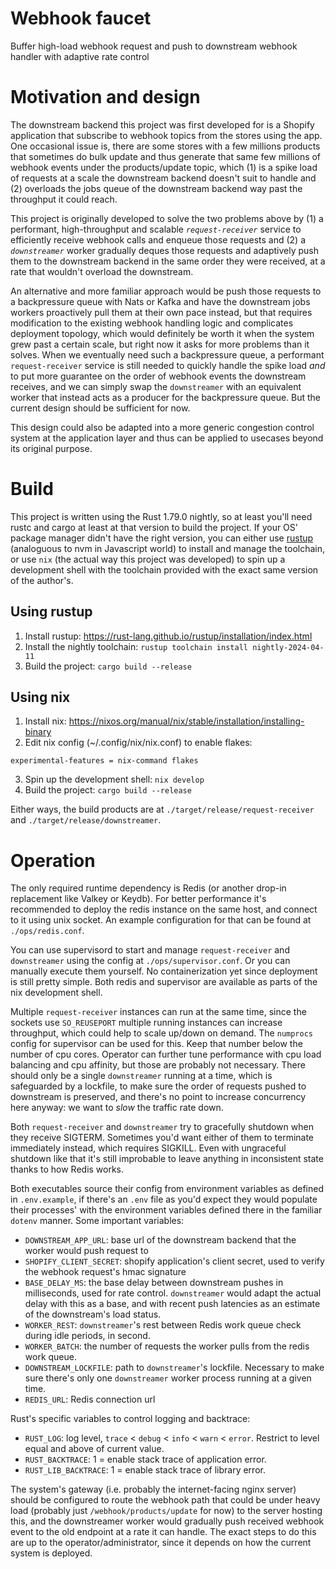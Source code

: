 Webhook faucet
==============
Buffer high-load webhook request and push to downstream webhook handler with adaptive rate control
# Motivation and design
The downstream backend this project was first developed for is a Shopify application that subscribe to webhook topics from the
stores using the app. One occasional issue is, there are some stores with a few millions products that sometimes do bulk update
and thus generate that same few millions of webhook events under the products/update topic, which (1) is a spike load of requests at a scale the downstream backend doesn't suit to handle and (2) overloads the jobs queue of the downstream backend way past the throughput it could reach.

This project is originally developed to solve the two problems above by (1) a performant, high-throughput and scalable
*`request-receiver`* service to efficiently receive webhook calls and enqueue those requests and (2) a *`downstreamer`*
worker gradually deques those requests and adaptively push them to the downstream backend in the same order they were received, at
a rate that wouldn't overload the downstream.

An alternative and more familiar approach would be push those requests to a backpressure queue with Nats or Kafka and have the downstream jobs workers proactively pull them at their own pace instead, but that requires modification to the existing webhook handling logic and complicates deployment topology, which would definitely be worth it when the system grew past a certain scale, but right now it asks for more problems than it solves. When we eventually need such a backpressure queue, a performant `request-receiver` service is still needed to quickly handle the spike load *and* to put more guarantee on the order of webhook events the downstream receives, and we can simply swap the `downstreamer` with an equivalent worker that instead acts as a producer for the backpressure queue. But the current design should be sufficient for now.

This design could also be adapted into a more generic congestion control system at the application layer and thus can be applied
to usecases beyond its original purpose.

# Build
This project is written using the Rust 1.79.0 nightly, so at least you'll need rustc and cargo at least at that version to build the
project. If your OS' package manager didn't have the right version, you can either use
[rustup](!https://rust-lang.github.io/rustup/) (analoguous to nvm in Javascript
world) to install and manage the toolchain, or use `nix` (the actual way this project was developed) to spin up a development
shell with the toolchain provided with the exact same version of the author's.
## Using rustup
1. Install rustup: https://rust-lang.github.io/rustup/installation/index.html
2. Install the nightly toolchain: `rustup toolchain install nightly-2024-04-11`
3. Build the project: `cargo build --release`
## Using nix
1. Install nix: https://nixos.org/manual/nix/stable/installation/installing-binary
2. Edit nix config (~/.config/nix/nix.conf) to enable flakes:
```
experimental-features = nix-command flakes
```
3. Spin up the development shell: `nix develop`
4. Build the project: `cargo build --release`

Either ways, the build products are at `./target/release/request-receiver` and `./target/release/downstreamer`.

# Operation
The only required runtime dependency is Redis (or another drop-in replacement like Valkey or Keydb). For better performance it's
recommended to deploy the redis instance on the same host, and connect to it using unix socket. An example configuration for that
can be found at `./ops/redis.conf`.

You can use supervisord to start and manage `request-receiver` and `downstreamer` using the config at `./ops/supervisor.conf`. Or you
can manually execute them yourself. No containerization yet since deployment is still pretty simple. Both redis and supervisor are
available as parts of the nix development shell.

Multiple `request-receiver` instances can run at the same time, since the sockets use `SO_REUSEPORT` multiple running instances
can increase throughput, which could help to scale up/down on demand. The `numprocs` config for supervisor can be used for this.
Keep that number below the number of cpu cores. Operator can further tune performance with cpu load balancing and cpu affinity,
but those are probably not necessary. There should only be a single `downstreamer` running at a time, which is safeguarded by a
lockfile, to make sure the order of requests pushed to downstream is preserved, and there's no point to increase concurrency here
anyway: we want to *slow* the traffic rate down.

Both `request-receiver` and `downstreamer` try to gracefully shutdown when they receive SIGTERM. Sometimes you'd want either of
them to terminate immediately instead, which requires SIGKILL. Even with ungraceful shutdown like that it's still improbable to
leave anything in inconsistent state thanks to how Redis works.

Both executables source their config from environment variables as defined in `.env.example`, if there's an `.env` file as you'd
expect they would populate their processes' with the environment variables defined there in the familiar `dotenv` manner. Some
important variables:
* `DOWNSTREAM_APP_URL`: base url of the downstream backend that the worker would push request to
* `SHOPIFY_CLIENT_SECRET`: shopify application's client secret, used to verify the webhook request's hmac signature
* `BASE_DELAY_MS`: the base delay between downstream pushes in milliseconds, used for rate control. `downstreamer` would adapt the
  actual delay with this as a base, and with recent push latencies as an estimate of the downstream's load status.
* `WORKER_REST`: `downstreamer`'s rest between Redis work queue check during idle periods, in second.
* `WORKER_BATCH`: the number of requests the worker pulls from the redis work queue.
* `DOWNSTREAM_LOCKFILE`: path to `downstreamer`'s lockfile. Necessary to make sure there's only one `downstreamer` worker process running at
  a given time.
* `REDIS_URL`: Redis connection url

Rust's specific variables to control logging and backtrace:
* `RUST_LOG`: log level, `trace` < `debug` < `info` < `warn` < `error`. Restrict to level equal and above of current value.
* `RUST_BACKTRACE`: 1 = enable stack trace of application error.
* `RUST_LIB_BACKTRACE`: 1 = enable stack trace of library error.

The system's gateway (i.e. probably the internet-facing nginx server) should be configured to route the webhook path that could be
under heavy load (probably just `/webhook/products/update` for now) to the server hosting this, and the downstreamer worker would
gradually push received webhook event to the old endpoint at a rate it can handle. The exact steps to do this are up to the
operator/administrator, since it depends on how the current system is deployed.
